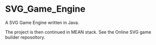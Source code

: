 # SVG_Game_Engine
A SVG Game Engine written in Java.

The project is then continued in MEAN stack. See the Online SVG game builder reposoltory. 
